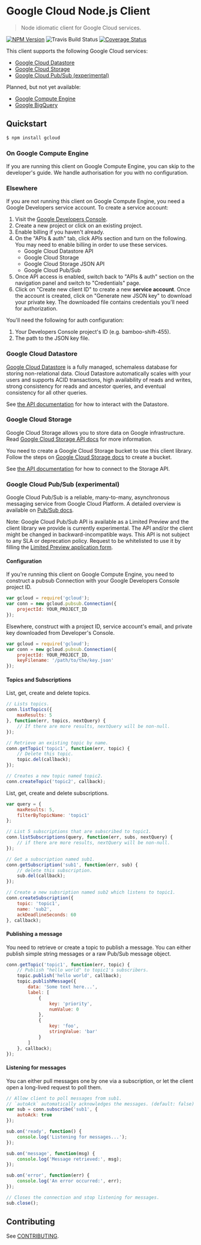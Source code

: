 # Google Cloud Node.js Client
> Node idiomatic client for Google Cloud services.

[![NPM Version](https://img.shields.io/npm/v/gcloud.svg)](https://www.npmjs.org/package/gcloud)
![Travis Build Status](https://travis-ci.org/GoogleCloudPlatform/gcloud-node.svg)
[![Coverage Status](https://img.shields.io/coveralls/GoogleCloudPlatform/gcloud-node.svg)](https://coveralls.io/r/GoogleCloudPlatform/gcloud-node?branch=master)

This client supports the following Google Cloud services:

* [Google Cloud Datastore](https://developers.google.com/datastore/)
* [Google Cloud Storage](https://cloud.google.com/products/cloud-storage/)
* [Google Cloud Pub/Sub (experimental)](https://developers.google.com/pubsub/)

Planned, but not yet available:

* [Google Compute Engine](https://developers.google.com/compute)
* [Google BigQuery](https://developers.google.com/bigquery/)

## Quickstart

```sh
$ npm install gcloud
```

### On Google Compute Engine

If you are running this client on Google Compute Engine, you can skip to the developer's guide. We handle authorisation for you with no configuration.

### Elsewhere

If you are not running this client on Google Compute Engine, you need a Google Developers service account. To create a service account:

1. Visit the [Google Developers Console](https://console.developers.google.com/project).
2. Create a new project or click on an existing project.
3. Enable billing if you haven't already.
4. On the "APIs & auth" tab, click APIs section and turn on the following. You may need to enable billing in order to use these services.
   * Google Cloud Datastore API
   * Google Cloud Storage
   * Google Cloud Storage JSON API
   * Google Cloud Pub/Sub
5. Once API access is enabled, switch back to "APIs & auth" section on the navigation panel and switch to "Credentials" page.
6. Click on "Create new client ID" to create a new **service account**. Once the account is created, click on "Generate new JSON key" to download your private key. The downloaded file contains credentials you'll need for authorization.

You'll need the following for auth configuration:

1. Your Developers Console project's ID (e.g. bamboo-shift-455).
2. The path to the JSON key file.

### Google Cloud Datastore

[Google Cloud Datastore](https://developers.google.com/datastore/) is a fully managed, schemaless database for storing non-relational data. Cloud Datastore automatically scales with your users and supports ACID transactions, high availability of reads and writes, strong consistency for reads and ancestor queries, and eventual consistency for all other queries.

See [the API documentation](https://googlecloudplatform.github.io/gcloud-node/module-datastore.html) for how to interact with the Datastore.

### Google Cloud Storage

Google Cloud Storage allows you to store data on Google infrastructure. Read [Google Cloud Storage API docs](https://developers.google.com/storage/) for more information.

You need to create a Google Cloud Storage bucket to use this client library. Follow the steps on [Google Cloud Storage docs](https://developers.google.com/storage/) to create a bucket.

See [the API documentation](https://googlecloudplatform.github.io/gcloud-node/module-storage.html) for how to connect to the Storage API.

### Google Cloud Pub/Sub (experimental)

Google Cloud Pub/Sub is a reliable, many-to-many, asynchronous messaging
service from Google Cloud Platform. A detailed overview is available on
[Pub/Sub docs](https://developers.google.com/pubsub/overview).

Note: Google Cloud Pub/Sub API is available as a Limited Preview and the
client library we provide is currently experimental. The API and/or the
client might be changed in backward-incompatible ways.
This API is not subject to any SLA or deprecation policy. Request to be
whitelisted to use it by filling the [Limited Preview application form](https://docs.google.com/a/google.com/forms/d/1IQY4LAbISLa86uxRv2dKAzkeWOyNZda_tUn7xgVYeoE/viewform).

#### Configuration

If you're running this client on Google Compute Engine, you need to construct
a pubsub Connection with your Google Developers Console project ID.

```js
var gcloud = require('gcloud');
var conn = new gcloud.pubsub.Connection({
    projectId: YOUR_PROJECT_ID
});
```

Elsewhere, construct with a project ID, service account's email, and private key downloaded from Developer's Console.

```js
var gcloud = require('gcloud');
var conn = new gcloud.pubsub.Connection({
    projectId: YOUR_PROJECT_ID,
    keyFilename: '/path/to/the/key.json'
});
```

#### Topics and Subscriptions

List, get, create and delete topics.

```js
// Lists topics.
conn.listTopics({
    maxResults: 5
}, function(err, topics, nextQuery) {
    // If there are more results, nextQuery will be non-null.
});

// Retrieve an existing topic by name.
conn.getTopic('topic1', function(err, topic) {
    // Delete this topic.
    topic.del(callback);
});

// Creates a new topic named topic2.
conn.createTopic('topic2', callback);
```

List, get, create and delete subscriptions.

```js
var query = {
    maxResults: 5,
    filterByTopicName: 'topic1'
};

// List 5 subscriptions that are subscribed to topic1.
conn.listSubscriptions(query, function(err, subs, nextQuery) {
    // if there are more results, nextQuery will be non-null.
});

// Get a subscription named sub1.
conn.getSubscription('sub1', function(err, sub) {
    // delete this subscription.
    sub.del(callback);
});

// Create a new subsription named sub2 which listens to topic1.
conn.createSubscription({
    topic: 'topic1',
    name: 'sub2',
    ackDeadlineSeconds: 60
}, callback);
```

#### Publishing a message

You need to retrieve or create a topic to publish a message. You can either
publish simple string messages or a raw Pub/Sub message object.

```js
conn.getTopic('topic1', function(err, topic) {
    // Publish "hello world" to topic1's subscribers.
    topic.publish('hello world', callback);
    topic.publishMessage({
        data: 'Some text here...',
        label: [
            {
                key: 'priority',
                numValue: 0
            },
            {
                key: 'foo',
                stringValue: 'bar'
            }
        ]
    }, callback);
});
```

#### Listening for messages

You can either pull messages one by one via a subscription, or let the client
open a long-lived request to poll them.

```js
// Allow client to poll messages from sub1.
// `autoAck` automatically acknowledges the messages. (default: false)
var sub = conn.subscribe('sub1', {
    autoAck: true
});

sub.on('ready', function() {
    console.log('Listening for messages...');
});

sub.on('message', function(msg) {
    console.log('Message retrieved:', msg);
});

sub.on('error', function(err) {
    console.log('An error occurred:', err);
});

// Closes the connection and stop listening for messages.
sub.close();
```

## Contributing

See [CONTRIBUTING](CONTRIBUTING.md).
